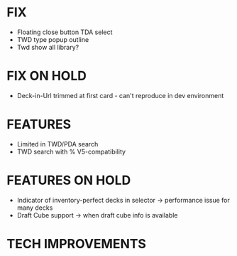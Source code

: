 # FIX
- Floating close button TDA select
- TWD type popup outline
- Twd show all library?

# FIX ON HOLD
- Deck-in-Url trimmed at first card - can't reproduce in dev environment

# FEATURES
- Limited in TWD/PDA search
- TWD search with % V5-compatibility

# FEATURES ON HOLD
- Indicator of inventory-perfect decks in selector -> performance issue for many decks
- Draft Cube support -> when draft cube info is available

# TECH IMPROVEMENTS
